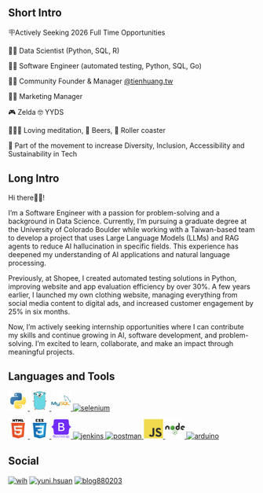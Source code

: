 ## Short Intro
🪧Actively Seeking 2026 Full Time Opportunities

👩‍💻 Data Scientist (Python, SQL, R)

👩‍💻 Software Engineer (automated testing, Python, SQL, Go)
 
💁‍♀️ Community Founder & Manager [@tienhuang.tw](https://www.instagram.com/tienhuang.tw/)

👩‍🏫 Marketing Manager

🎮 Zelda 🤓 YYDS

🧘🏻‍♀️ Loving meditation, 🍻 Beers, 🎢 Roller coaster

🌱 Part of the movement to increase Diversity, Inclusion, Accessibility and Sustainability in Tech

## Long Intro

Hi there🫶🏻!  

I’m a Software Engineer with a passion for problem-solving and a background in Data Science. Currently, I’m pursuing a graduate degree at the University of Colorado Boulder while working with a Taiwan-based team to develop a project that uses Large Language Models (LLMs) and RAG agents to reduce AI hallucination in specific fields. This experience has deepened my understanding of AI applications and natural language processing.

Previously, at Shopee, I created automated testing solutions in Python, improving website and app evaluation efficiency by over 30%. A few years earlier, I launched my own clothing website, managing everything from social media content to digital ads, and increased customer engagement by 25% in six months.

Now, I’m actively seeking internship opportunities where I can contribute my skills and continue growing in AI, software development, and problem-solving. I’m excited to learn, collaborate, and make an impact through meaningful projects.  

## Languages and Tools

<p align="left"> 
	<a href="https://www.python.org" target="_blank" rel="noreferrer"> <img src="https://raw.githubusercontent.com/devicons/devicon/master/icons/python/python-original.svg" alt="python" width="40" height="40"/> </a>
	<a href="https://golang.org" target="_blank" rel="noreferrer"> <img src="https://raw.githubusercontent.com/devicons/devicon/master/icons/go/go-original.svg" alt="go" width="40" height="40"/> </a>
	<a href="https://www.mysql.com/" target="_blank" rel="noreferrer"> <img src="https://raw.githubusercontent.com/devicons/devicon/master/icons/mysql/mysql-original-wordmark.svg" alt="mysql" width="40" height="40"/> </a> 
	<a href="https://www.selenium.dev" target="_blank" rel="noreferrer"> <img src="https://raw.githubusercontent.com/detain/svg-logos/780f25886640cef088af994181646db2f6b1a3f8/svg/selenium-logo.svg" alt="selenium" width="40" height="40"/> </a> </p>
	<a href="https://www.w3.org/html/" target="_blank" rel="noreferrer"> <img src="https://raw.githubusercontent.com/devicons/devicon/master/icons/html5/html5-original-wordmark.svg" alt="html5" width="40" height="40"/> </a> 
 	<a href="https://www.w3schools.com/css/" target="_blank" rel="noreferrer"> <img src="https://raw.githubusercontent.com/devicons/devicon/master/icons/css3/css3-original-wordmark.svg" alt="css3" width="40" height="40"/> </a>
  	<a href="https://getbootstrap.com" target="_blank" rel="noreferrer"> <img src="https://raw.githubusercontent.com/devicons/devicon/master/icons/bootstrap/bootstrap-plain-wordmark.svg" alt="bootstrap" width="40" height="40"/> </a> 
	<a href="https://www.jenkins.io" target="_blank" rel="noreferrer"> <img src="https://www.vectorlogo.zone/logos/jenkins/jenkins-icon.svg" alt="jenkins" width="40" height="40"/> </a> 
 	<a href="https://postman.com" target="_blank" rel="noreferrer"> <img src="https://www.vectorlogo.zone/logos/getpostman/getpostman-icon.svg" alt="postman" width="40" height="40"/> </a> 
	<a href="https://developer.mozilla.org/en-US/docs/Web/JavaScript" target="_blank" rel="noreferrer"> <img src="https://raw.githubusercontent.com/devicons/devicon/master/icons/javascript/javascript-original.svg" alt="javascript" width="40" height="40"/> </a> 
	<a href="https://nodejs.org" target="_blank" rel="noreferrer"> <img src="https://raw.githubusercontent.com/devicons/devicon/master/icons/nodejs/nodejs-original-wordmark.svg" alt="nodejs" width="40" height="40"/> </a> 
 	<a href="https://www.arduino.cc/" target="_blank" rel="noreferrer"> <img src="https://cdn.worldvectorlogo.com/logos/arduino-1.svg" alt="arduino" width="40" height="40"/> </a> 
	
## Social
<p align="left">
<a href="https://linkedin.com/in/wih" target="blank"><img align="center" src="https://raw.githubusercontent.com/rahuldkjain/github-profile-readme-generator/master/src/images/icons/Social/linked-in-alt.svg" alt="wih" height="30" width="40" /></a>
<a href="https://instagram.com/yuni.hsuan" target="blank"><img align="center" src="https://raw.githubusercontent.com/rahuldkjain/github-profile-readme-generator/master/src/images/icons/Social/instagram.svg" alt="yuni.hsuan" height="30" width="40" /></a>
<a href="https://www.leetcode.com/blog880203" target="blank"><img align="center" src="https://raw.githubusercontent.com/rahuldkjain/github-profile-readme-generator/master/src/images/icons/Social/leet-code.svg" alt="blog880203" height="30" width="40" /></a>
</p>
